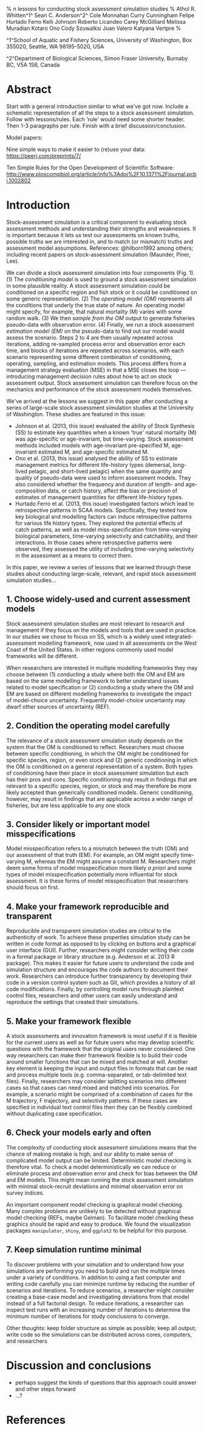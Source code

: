 % n lessons for conducting stock assessment simulation studies
% Athol R. Whitten^1^
  Sean C. Anderson^2^
  Cole Monnahan
  Curry Cunningham
  Felipe Hurtado Ferro
  Kelli Johnson
  Roberto Licandeo
  Carey McGilliard
  Melissa Muradian
  Kotaro Ono
  Cody Szuwalksi
  Juan Valero
  Katyana Vertpre
% 

^1^School of Aquatic and Fishery Sciences, University of Washington, Box 355020, Seattle, WA 98195-5020, USA

^2^Department of Biological Sciences, Simon Fraser University, Burnaby BC, V5A 1S6, Canada

# Abstract #

Start with a general introduction similar to what we've got now. Include a schematic representation of all the steps to a stock assessment simulation. Follow with lessons/rules. Each 'rule' would need some shorter header. Then 1-3 paragraphs per rule. Finish with a brief discussion/conclusion.

Model papers:

Nine simple ways to make it easier to (re)use your data:\
https://peerj.com/preprints/7/

Ten Simple Rules for the Open Development of Scientific Software:\
http://www.ploscompbiol.org/article/info%3Adoi%2F10.1371%2Fjournal.pcbi.1002802

# Introduction #

Stock-assessment simulation is a critical component to evaluating stock assessment methods and understanding their strengths and weaknesses. It is important because it lets us test our assessments on known truths, possible truths we are interested in, and to match (or mismatch) truths and assessment model assumptions. References: @hilborn1992 among others; including recent papers on stock-assessment simulation (Maunder, Piner, Lee).

We can divide a stock assessment simulation into four components (Fig. 1). (1) The *conditioning model* is used to ground a stock assessment simulation in some plausible reality. A stock assessment simulation could be conditioned on a specific region and fish stock or it could be conditioned on some generic representation. (2) The *operating model (OM)* represents all the conditions that underly the true state of nature. An operating model might specify, for example, that natural mortality (M) varies with some random walk. (3) We then *sample from the OM* output to generate fisheries pseudo-data with observation error. (4) Finally, we run a stock assessment *estimation model (EM)* on the pseudo-data to find out our model would assess the scenario. Steps 2 to 4 are then usually repeated across iterations, adding re-sampled process error and observation error each time, and blocks of iterations are repeated across scenarios, with each scenario representing some different combination of conditioning, operating, sampling, and estimation models. This process differs from a management strategy evaluation (MSE) in that a MSE closes the loop — introducing management decision rules about how to act on stock assessment output.  Stock assessment simulation can therefore focus on the mechanics and performance of the stock assessment models themselves.

We've arrived at the lessons we suggest in this paper after conducting a series of large-scale stock assessment simulation studies at the University of Washington. These studies are featured in this issue: 

- Johnson et al. (2013, this issue) evaluated the ability of Stock Synthesis (SS) to estimate key quantities when a known 'true' natural mortality (M) was age-specific or age-invariant, but time-varying. Stock assessment methods included models with age-invariant pre-specified M, age-invariant estimated M, and age-specific estimated M. 
- Ono et al. (2013, this issue) analysed the ability of SS to estimate management metrics for different life-history types (demersal, long-lived pelagic, and short-lived pelagic) when the same quantity and quality of pseudo-data were used to inform assessment models. They also considered whether the frequency and duration of length- and age-composition data, or catch history, affect the bias or precision of estimates of management quantities for different life-history types. 
- Hurtado Ferro et al. (2013, this issue) investigated factors which lead to retrospective patterns in SCAA models. Specifically, they tested how key biological and modelling factors can induce retrospective patterns for various life history types. They explored the potential effects of catch patterns, as well as model miss-specification from time-varying biological parameters, time-varying selectivity and catchability, and their interactions. In those cases where retrospective patterns were observed, they assessed the utility of including time-varying selectivity in the assessment as a means to correct them. 

In this paper, we review a series of lessons that we learned through these studies about conducting large-scale, relevant, and rapid stock assessment simulation studies...

## 1. Choose widely-used and current assessment models ##
Stock assessment simulation studies are most relevant to research and management if they focus on the models and tools that are used in practice.  In our studies we chose to focus on SS, which is a widely used integrated-assessment modelling framework, now used in all assessments on the West Coast of the United States. In other regions commonly used model frameworks will be different.

When researchers are interested in multiple modelling frameworks they may choose between (1) conducting a study where both the OM and EM are based on the same modelling framework to better understand issues related to model specification or (2) conducting a study where the OM and EM are based on different modelling frameworks to investigate the impact of model-choice uncertainty. Frequently model-choice uncertainty may dwarf other sources of uncertainty (REF).


## 2. Condition the operating model carefully ##
The relevance of a stock assessment simulation study depends on the system that the OM is conditioned to reflect. Researchers must choose between specific conditioning, in which the OM might be conditioned for specific species, region, or even stock and (2) generic conditioning in which the OM is conditioned on a general representation of a system. Both types of conditioning have their place in stock assessment simulation but each has their pros and cons.  Specific conditioning may result in findings that are relevant to a specific species, region, or stock and may therefore be more likely accepted than generically conditioned models. Generic conditioning, however, may result in findings that are applicable across a wider range of fisheries, but are less applicable to any one stock

## 3. Consider likely or important model misspecifications ##
Model misspecification refers to a mismatch between the truth (OM) and our assessment of that truth (EM). For example, an OM might specify time-varying M, whereas the EM might assume a constant M. Researchers might deem some forms of model misspecification more likely *a priori* and some types of model misspecification potentially more influential for stock assessment. It is these forms of model misspecification that researchers should focus on first.

## 4. Make your framework reproducible and transparent ##
Reproducible and transparent simulation studies are critical to the authenticity of work. To achieve these properties simulation study can be written in code format as opposed to by clicking on buttons and a graphical user interface (GUI). Further, researchers might consider writing their code in a formal package or library structure (e.g. Anderson et al. 2013 R package). This makes it easier for future users to understand the code and simulation structure and encourages the code authors to document their work. Researchers can introduce further transparency by developing their code in a version control system such as Git, which provides a history of all code modifications. Finally, by controlling model runs through plaintext control files, researchers and other users can easily understand and reproduce the settings that created their simulations.

## 5. Make your framework flexible ##
A stock assessments and innovation framework is most useful if it is flexible for the current users as well as for future users who may develop scientific questions with the framework that the original users never considered. One way researchers can make their framework flexible is to build their code around smaller functions that can be mixed and matched at will. Another key element is keeping the input and output files in formats that can be read and process multiple tools (e.g. comma-separated, or tab-delimited text files). Finally, researchers may consider splitting scenarios into different cases so that cases can need mixed and matched into scenarios. For example, a scenario might be comprised of a combination of cases for the M trajectory, F trajectory, and selectivity patterns.  If these cases are specified in individual text control files then they can be flexibly combined without duplicating case specification.

## 6. Check your models early and often ##
The complexity of conducting stock assessment simulations means that the chance of making mistake is high, and our ability to make sense of complicated model output can be limited. Deterministic model checking is therefore vital. To check a model deterministically we can reduce or eliminate process and observation error and check for bias between the OM and EM models. This might mean running the stock assessment simulation with minimal stock-recruit deviations and minimal observation error on survey indices.

An important component model checking is graphical model checking. Many complex problems are unlikely to be detected without graphical model checking (REFs, maybe Gelman). To facilitate model checking these graphics should be rapid and easy to produce. We found the visualization packages `manipulator`, `shiny`, and `ggplot2` to be helpful for this purpose.

## 7. Keep simulation runtime minimal ##
To discover problems with your simulation and to understand how your simulations are performing you need to build and run the multiple times under a variety of conditions. In addition to using a fast computer and writing code carefully you can minimize runtime by reducing the number of scenarios and iterations. To reduce scenarios, a researcher might consider creating a base-case model and investigating deviations from that model instead of a full factorial design. To reduce iterations, a researcher can inspect test runs with an increasing number of iterations to determine the minimum number of iterations for study conclusions to converge.


Other thoughts: keep folder structure as simple as possible; keep all output; write code so the simulations can be distributed across cores, computers, and researchers

# Discussion and conclusions #

- perhaps suggest the kinds of questions that this approach could answer and other steps forward
- ...?

# References #
